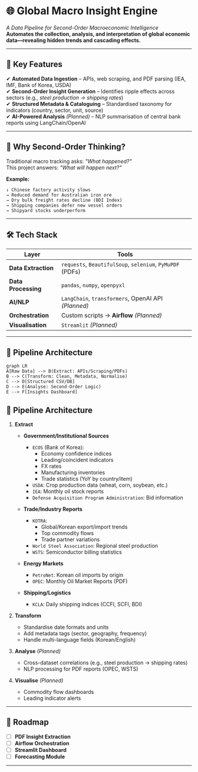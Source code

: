 # 🌐 Global Macro Insight Engine  
*A Data Pipeline for Second-Order Macroeconomic Intelligence*  
**Automates the collection, analysis, and interpretation of global economic data—revealing hidden trends and cascading effects.**  

---

## 📌 Key Features  
✔ **Automated Data Ingestion** – APIs, web scraping, and PDF parsing (IEA, IMF, Bank of Korea, USDA)  
✔ **Second-Order Insight Generation** – Identifies ripple effects across sectors (e.g., *steel production → shipping rates*)  
✔ **Structured Metadata & Cataloguing** – Standardised taxonomy for indicators (country, sector, unit, source)  
✔ **AI-Powered Analysis** *(Planned)* – NLP summarisation of central bank reports using LangChain/OpenAI  

---

## 🧠 Why Second-Order Thinking?  
Traditional macro tracking asks: *"What happened?"*  
This project answers: *"What will happen next?"*  

**Example:**  
```
↓ Chinese factory activity slows  
→ Reduced demand for Australian iron ore  
→ Dry bulk freight rates decline (BDI Index)  
→ Shipping companies defer new vessel orders  
→ Shipyard stocks underperform  
```
---

## 🛠️ Tech Stack  
| Layer                | Tools                                                                 |  
|----------------------|-----------------------------------------------------------------------|  
| **Data Extraction**  | `requests`, `BeautifulSoup`, `selenium`, `PyMuPDF` (PDFs)            |  
| **Data Processing**  | `pandas`, `numpy`, `openpyxl`                                        |  
| **AI/NLP**           | `LangChain`, `transformers`, OpenAI API *(Planned)*                  |  
| **Orchestration**    | Custom scripts → **Airflow** *(Planned)*                             |  
| **Visualisation**    | `Streamlit` *(Planned)*                                              |  

---

## 🔄 Pipeline Architecture  
```mermaid  
graph LR  
A[Raw Data] --> B(Extract: APIs/Scraping/PDFs)  
B --> C(Transform: Clean, Metadata, Normalise)  
C --> D[Structured CSV/DB]  
D --> E(Analyse: Second-Order Logic)  
E --> F[Insights Dashboard]  
```  

## 🔄 Pipeline Architecture  

1. **Extract**  
   - **Government/Institutional Sources**  
     - `ECOS` (Bank of Korea):  
       - Economy confidence indices  
       - Leading/coincident indicators  
       - FX rates  
       - Manufacturing inventories  
       - Trade statistics (YoY by country/item)  
     - `USDA`: Crop production data (wheat, corn, soybean, etc.)  
     - `IEA`: Monthly oil stock reports  
     - `Defense Acquisition Program Administration`: Bid information  

   - **Trade/Industry Reports**  
     - `KOTRA`:  
       - Global/Korean export/import trends  
       - Top commodity flows  
       - Trade partner variations  
     - `World Steel Association`: Regional steel production  
     - `WSTS`: Semiconductor billing statistics  

   - **Energy Markets**  
     - `PetroNet`: Korean oil imports by origin  
     - `OPEC`: Monthly Oil Market Reports (PDF)  

   - **Shipping/Logistics**  
     - `KCLA`: Daily shipping indices (CCFI, SCFI, BDI)  

2. **Transform**  
   - Standardise date formats and units  
   - Add metadata tags (sector, geography, frequency)  
   - Handle multi-language fields (Korean/English)  

3. **Analyse** *(Planned)*  
   - Cross-dataset correlations (e.g., steel production → shipping rates)  
   - NLP processing for PDF reports (OPEC, WSTS)  

4. **Visualise** *(Planned)*  
   - Commodity flow dashboards  
   - Leading indicator alerts  

---

## 🔭 Roadmap  
- [ ] **PDF Insight Extraction** 
- [ ] **Airflow Orchestration** 
- [ ] **Streamlit Dashboard**
- [ ] **Forecasting Module**

--- 
